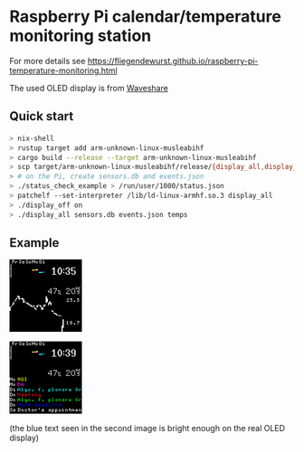 # Raspberry Pi calendar/temperature monitoring station

For more details see https://fliegendewurst.github.io/raspberry-pi-temperature-monitoring.html

The used OLED display is from [Waveshare](https://www.waveshare.com/wiki/1.5inch_RGB_OLED_Module)

## Quick start

```bash
> nix-shell
> rustup target add arm-unknown-linux-musleabihf
> cargo build --release --target arm-unknown-linux-musleabihf
> scp target/arm-unknown-linux-musleabihf/release/{display_all,display_off,refresh_json,take_measurement,status_check_example} 'pi@raspberrypi:~'
> # on the Pi, create sensors.db and events.json
> ./status_check_example > /run/user/1000/status.json
> patchelf --set-interpreter /lib/ld-linux-armhf.so.3 display_all
> ./display_off on
> ./display_all sensors.db events.json temps
```

## Example

![temperature graph](./images/temps.png)

![events](./images/events.png)

(the blue text seen in the second image is bright enough on the real OLED display)
